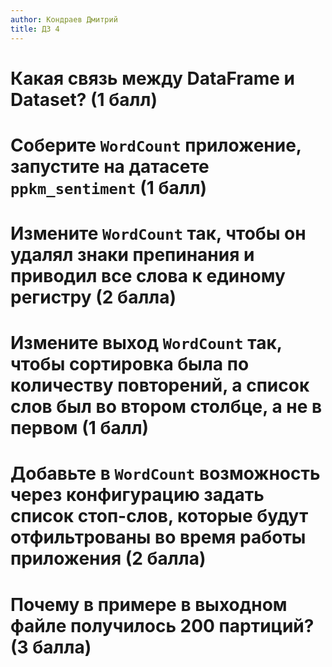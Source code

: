 ```yaml
---
author: Кондраев Дмитрий
title: ДЗ 4
---
```


# Какая связь между DataFrame и Dataset? (1 балл)



# Соберите `WordCount` приложение, запустите на датасете `ppkm_sentiment` (1 балл)



# Измените `WordCount` так, чтобы он удалял знаки препинания и приводил все слова к единому регистру (2 балла)



# Измените выход `WordCount` так, чтобы сортировка была по количеству повторений, а список слов был во втором столбце, а не в первом (1 балл)



# Добавьте в `WordCount` возможность через конфигурацию задать список стоп-слов, которые будут отфильтрованы во время работы приложения (2 балла)



# Почему в примере в выходном файле получилось 200 партиций? (3 балла)


